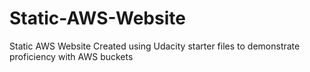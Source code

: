 # Static-AWS-Website
Static AWS Website Created using Udacity starter files to demonstrate proficiency with AWS buckets
